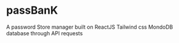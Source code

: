 # passBanK
A password Store manager built on ReactJS
Tailwind css
MondoDB database through API requests
